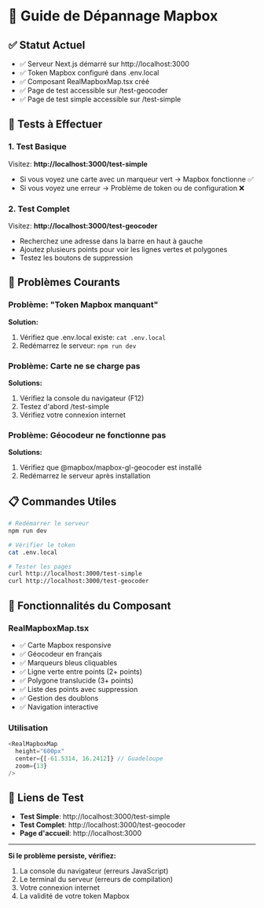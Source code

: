 # 🔧 Guide de Dépannage Mapbox

## ✅ Statut Actuel
- ✅ Serveur Next.js démarré sur http://localhost:3000
- ✅ Token Mapbox configuré dans .env.local
- ✅ Composant RealMapboxMap.tsx créé
- ✅ Page de test accessible sur /test-geocoder
- ✅ Page de test simple accessible sur /test-simple

## 🧪 Tests à Effectuer

### 1. Test Basique
Visitez: **http://localhost:3000/test-simple**
- Si vous voyez une carte avec un marqueur vert → Mapbox fonctionne ✅
- Si vous voyez une erreur → Problème de token ou de configuration ❌

### 2. Test Complet
Visitez: **http://localhost:3000/test-geocoder**
- Recherchez une adresse dans la barre en haut à gauche
- Ajoutez plusieurs points pour voir les lignes vertes et polygones
- Testez les boutons de suppression

## 🚨 Problèmes Courants

### Problème: "Token Mapbox manquant"
**Solution:**
1. Vérifiez que .env.local existe: `cat .env.local`
2. Redémarrez le serveur: `npm run dev`

### Problème: Carte ne se charge pas
**Solutions:**
1. Vérifiez la console du navigateur (F12)
2. Testez d'abord /test-simple
3. Vérifiez votre connexion internet

### Problème: Géocodeur ne fonctionne pas
**Solutions:**
1. Vérifiez que @mapbox/mapbox-gl-geocoder est installé
2. Redémarrez le serveur après installation

## 📋 Commandes Utiles

```bash
# Redémarrer le serveur
npm run dev

# Vérifier le token
cat .env.local

# Tester les pages
curl http://localhost:3000/test-simple
curl http://localhost:3000/test-geocoder
```

## 🎯 Fonctionnalités du Composant

### RealMapboxMap.tsx
- ✅ Carte Mapbox responsive
- ✅ Géocodeur en français
- ✅ Marqueurs bleus cliquables
- ✅ Ligne verte entre points (2+ points)
- ✅ Polygone translucide (3+ points)
- ✅ Liste des points avec suppression
- ✅ Gestion des doublons
- ✅ Navigation interactive

### Utilisation
```typescript
<RealMapboxMap 
  height="600px"
  center={[-61.5314, 16.2412]} // Guadeloupe
  zoom={13}
/>
```

## 🔗 Liens de Test
- **Test Simple**: http://localhost:3000/test-simple
- **Test Complet**: http://localhost:3000/test-geocoder
- **Page d'accueil**: http://localhost:3000

---

**Si le problème persiste, vérifiez:**
1. La console du navigateur (erreurs JavaScript)
2. Le terminal du serveur (erreurs de compilation)
3. Votre connexion internet
4. La validité de votre token Mapbox
